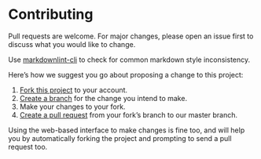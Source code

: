 # Contributing

Pull requests are welcome. For major changes, please open an issue first to discuss what you would like to change.

Use [markdownlint-cli](https://github.com/igorshubovych/markdownlint-cli) to check for common markdown style inconsistency.

Here’s how we suggest you go about proposing a change to this project:

1. [Fork this project](https://docs.github.com/en/get-started/quickstart/fork-a-repo) to your account.
2. [Create a branch](https://docs.github.com/en/github/collaborating-with-pull-requests/proposing-changes-to-your-work-with-pull-requests/creating-and-deleting-branches-within-your-repository) for the change you intend to make.
3. Make your changes to your fork.
4. [Create a pull request](https://docs.github.com/en/github/collaborating-with-pull-requests/proposing-changes-to-your-work-with-pull-requests/about-pull-requests) from your fork’s branch to our master branch.

Using the web-based interface to make changes is fine too, and will help you by automatically forking the project and prompting to send a pull request too.